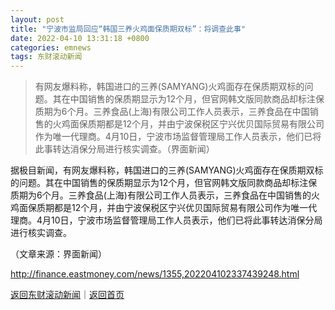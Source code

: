 ```yaml
---
layout: post
title: "宁波市监局回应“韩国三养火鸡面保质期双标”：将调查此事"
date: 2022-04-10 13:31:18 +0800
categories: emnews
tags: 东财滚动新闻
---
```

> 有网友爆料称，韩国进口的三养(SAMYANG)火鸡面存在保质期双标的问题。其在中国销售的保质期显示为12个月，但官网韩文版同款商品却标注保质期为6个月。三养食品(上海)有限公司工作人员表示，三养食品在中国销售的火鸡面保质期都是12个月，并由宁波保税区宁兴优贝国际贸易有限公司作为唯一代理商。4月10日，宁波市场监督管理局工作人员表示，他们已将此事转达消保分局进行核实调查。（界面新闻）

<p>据极目新闻，有网友爆料称，韩国进口的三养(SAMYANG)火鸡面存在保质期双标的问题。其在中国销售的保质期显示为12个月，但官网韩文版同款商品却标注保质期为6个月。三养食品(上海)有限公司工作人员表示，三养食品在中国销售的火鸡面保质期都是12个月，并由宁波保税区宁兴优贝国际贸易有限公司作为唯一代理商。4月10日，宁波市场监督管理局工作人员表示，他们已将此事转达消保分局进行核实调查。</p><p class="em_media">（文章来源：界面新闻）</p>

<http://finance.eastmoney.com/news/1355,202204102337439248.html>

[返回东财滚动新闻](//finews.withounder.com/emnews/)｜[返回首页](//finews.withounder.com/)